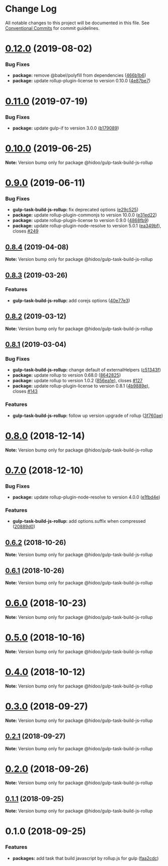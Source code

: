 # Change Log

All notable changes to this project will be documented in this file.
See [Conventional Commits](https://conventionalcommits.org) for commit guidelines.

# [0.12.0](https://github.com/hidoo/gulp-project/compare/v0.11.0...v0.12.0) (2019-08-02)


### Bug Fixes

* **package:** remove @babel/polyfill from dependencies ([466b1b6](https://github.com/hidoo/gulp-project/commit/466b1b6))
* **package:** update rollup-plugin-license to version 0.10.0 ([4e87be7](https://github.com/hidoo/gulp-project/commit/4e87be7))





# [0.11.0](https://github.com/hidoo/gulp-project/compare/v0.10.0...v0.11.0) (2019-07-19)


### Bug Fixes

* **package:** update gulp-if to version 3.0.0 ([b179089](https://github.com/hidoo/gulp-project/commit/b179089))





# [0.10.0](https://github.com/hidoo/gulp-project/compare/v0.9.0...v0.10.0) (2019-06-25)

**Note:** Version bump only for package @hidoo/gulp-task-build-js-rollup





# [0.9.0](https://github.com/hidoo/gulp-project/compare/v0.8.4...v0.9.0) (2019-06-11)


### Bug Fixes

* **gulp-task-build-js-rollup:** fix deprecated options ([e29c525](https://github.com/hidoo/gulp-project/commit/e29c525))
* **package:** update rollup-plugin-commonjs to version 10.0.0 ([e31ed22](https://github.com/hidoo/gulp-project/commit/e31ed22))
* **package:** update rollup-plugin-license to version 0.9.0 ([4868fb9](https://github.com/hidoo/gulp-project/commit/4868fb9))
* **package:** update rollup-plugin-node-resolve to version 5.0.1 ([ea349bf](https://github.com/hidoo/gulp-project/commit/ea349bf)), closes [#249](https://github.com/hidoo/gulp-project/issues/249)





## [0.8.4](https://github.com/hidoo/gulp-project/compare/v0.8.3...v0.8.4) (2019-04-08)

**Note:** Version bump only for package @hidoo/gulp-task-build-js-rollup





## [0.8.3](https://github.com/hidoo/gulp-project/compare/v0.8.2...v0.8.3) (2019-03-26)


### Features

* **gulp-task-build-js-rollup:** add corejs options ([40e77e3](https://github.com/hidoo/gulp-project/commit/40e77e3))





## [0.8.2](https://github.com/hidoo/gulp-project/compare/v0.8.1...v0.8.2) (2019-03-12)

**Note:** Version bump only for package @hidoo/gulp-task-build-js-rollup





## [0.8.1](https://github.com/hidoo/gulp-project/compare/v0.8.0...v0.8.1) (2019-03-04)


### Bug Fixes

* **gulp-task-build-js-rollup:** change default of externalHelpers ([c51343f](https://github.com/hidoo/gulp-project/commit/c51343f))
* **package:** update rollup to version 0.68.0 ([8642825](https://github.com/hidoo/gulp-project/commit/8642825))
* **package:** update rollup to version 1.0.2 ([856ea1e](https://github.com/hidoo/gulp-project/commit/856ea1e)), closes [#127](https://github.com/hidoo/gulp-project/issues/127)
* **package:** update rollup-plugin-license to version 0.8.1 ([4b9889e](https://github.com/hidoo/gulp-project/commit/4b9889e)), closes [#143](https://github.com/hidoo/gulp-project/issues/143)


### Features

* **gulp-task-build-js-rollup:** follow up version upgrade of rollup ([3f760ae](https://github.com/hidoo/gulp-project/commit/3f760ae))





# [0.8.0](https://github.com/hidoo/gulp-project/compare/v0.7.0...v0.8.0) (2018-12-14)

**Note:** Version bump only for package @hidoo/gulp-task-build-js-rollup





# [0.7.0](https://github.com/hidoo/gulp-project/compare/v0.6.2...v0.7.0) (2018-12-10)


### Bug Fixes

* **package:** update rollup-plugin-node-resolve to version 4.0.0 ([e1fbd4e](https://github.com/hidoo/gulp-project/commit/e1fbd4e))


### Features

* **gulp-task-build-js-rollup:** add options.suffix when compressed ([20889d0](https://github.com/hidoo/gulp-project/commit/20889d0))





## [0.6.2](https://github.com/hidoo/gulp-project/compare/v0.6.1...v0.6.2) (2018-10-26)

**Note:** Version bump only for package @hidoo/gulp-task-build-js-rollup





## [0.6.1](https://github.com/hidoo/gulp-project/compare/v0.6.0...v0.6.1) (2018-10-26)

**Note:** Version bump only for package @hidoo/gulp-task-build-js-rollup





# [0.6.0](https://github.com/hidoo/gulp-project/compare/v0.5.0...v0.6.0) (2018-10-23)

**Note:** Version bump only for package @hidoo/gulp-task-build-js-rollup





# [0.5.0](https://github.com/hidoo/gulp-project/compare/v0.4.0...v0.5.0) (2018-10-16)

**Note:** Version bump only for package @hidoo/gulp-task-build-js-rollup





# [0.4.0](https://github.com/hidoo/gulp-project/compare/v0.3.0...v0.4.0) (2018-10-12)

**Note:** Version bump only for package @hidoo/gulp-task-build-js-rollup





<a name="0.3.0"></a>
# [0.3.0](https://github.com/hidoo/gulp-project/compare/v0.2.1...v0.3.0) (2018-09-27)

**Note:** Version bump only for package @hidoo/gulp-task-build-js-rollup





<a name="0.2.1"></a>
## [0.2.1](https://github.com/hidoo/gulp-project/compare/v0.2.0...v0.2.1) (2018-09-27)

**Note:** Version bump only for package @hidoo/gulp-task-build-js-rollup





<a name="0.2.0"></a>
# [0.2.0](https://github.com/hidoo/gulp-project/compare/v0.1.1...v0.2.0) (2018-09-26)

**Note:** Version bump only for package @hidoo/gulp-task-build-js-rollup





<a name="0.1.1"></a>
## [0.1.1](https://github.com/hidoo/gulp-project/compare/v0.1.0...v0.1.1) (2018-09-25)

**Note:** Version bump only for package @hidoo/gulp-task-build-js-rollup





<a name="0.1.0"></a>
# 0.1.0 (2018-09-25)


### Features

* **packages:** add task that build javascript by rollup.js for gulp ([faa2cdc](https://github.com/hidoo/gulp-project/commit/faa2cdc))
